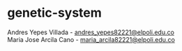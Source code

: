 # genetic-system
Andres Yepes Villada - andres_yepes82221@elpoli.edu.co  
Maria Jose Arcila Cano - maria_arcila82221@elpoli.edu.co
